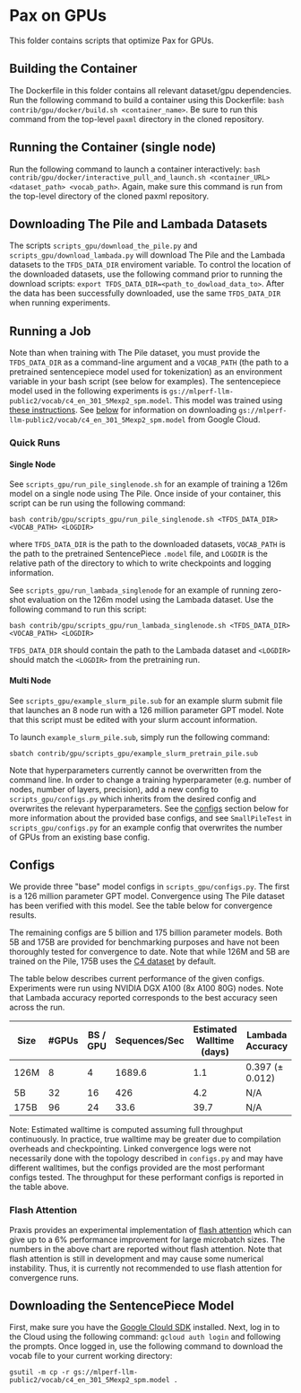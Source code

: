 # Pax on GPUs
This folder contains scripts that optimize Pax for GPUs.

## Building the Container
The Dockerfile in this folder contains all relevant dataset/gpu dependencies. Run the following command to build a container using this Dockerfile: `bash contrib/gpu/docker/build.sh <container_name>`. Be sure to run this command from the top-level `paxml` directory in the cloned repository.

## Running the Container (single node)
Run the following command to launch a container interactively: `bash contrib/gpu/docker/interactive_pull_and_launch.sh <container_URL> <dataset_path> <vocab_path>`. Again, make sure this command is run from the top-level directory of the cloned paxml repository. 

## Downloading The Pile and Lambada Datasets
The scripts `scripts_gpu/download_the_pile.py` and `scripts_gpu/download_lambada.py` will download The Pile and the Lambada datasets to the `TFDS_DATA_DIR` enviroment variable. To control the location of the downloaded datasets, use the following command prior to running the download scripts: `export TFDS_DATA_DIR=<path_to_dowload_data_to>`. After the data has been successfully downloaded, use the same `TFDS_DATA_DIR` when running experiments.

## Running a Job
Note than when training with The Pile dataset, you must provide the `TFDS_DATA_DIR` as a command-line argument and a `VOCAB_PATH` (the path to a pretrained sentencepiece model used for tokenization) as an environment variable in your bash script (see below for examples). The sentencepiece model used in the following experiments is `gs://mlperf-llm-public2/vocab/c4_en_301_5Mexp2_spm.model`. This model was trained using [these instructions](https://github.com/sgpyc/training/blob/paxml-llm-draft/large_language_model/paxml/utils/generate_spm.md). See [below](#Downloading-the-SentencePiece-Model) for information on downloading `gs://mlperf-llm-public2/vocab/c4_en_301_5Mexp2_spm.model` from Google Cloud. 

### Quick Runs
#### Single Node
See `scripts_gpu/run_pile_singlenode.sh` for an example of training a 126m model on a single node using The Pile. Once inside of your container, this script can be run using the following command: 
``` 
bash contrib/gpu/scripts_gpu/run_pile_singlenode.sh <TFDS_DATA_DIR> <VOCAB_PATH> <LOGDIR>
```
where `TFDS_DATA_DIR` is the path to the downloaded datasets, `VOCAB_PATH` is the path to the pretrained SentencePiece `.model` file, and `LOGDIR` is the relative path of the directory to which to write checkpoints and logging information.

See `scripts_gpu/run_lambada_singlenode` for an example of running zero-shot evaluation on the 126m model using the Lambada dataset. Use the following command to run this script:
``` 
bash contrib/gpu/scripts_gpu/run_lambada_singlenode.sh <TFDS_DATA_DIR> <VOCAB_PATH> <LOGDIR>
```
`TFDS_DATA_DIR` should contain the path to the Lambada dataset and `<LOGDIR>` should match the `<LOGDIR>` from the pretraining run.

#### Multi Node
See `scripts_gpu/example_slurm_pile.sub` for an example slurm submit file that launches an 8 node run with a 126 million parameter GPT model. Note that this script must be edited with your slurm account information. 

To launch `example_slurm_pile.sub`, simply run the following command: 
```
sbatch contrib/gpu/scripts_gpu/example_slurm_pretrain_pile.sub
```
Note that hyperparameters currently cannot be overwritten from the command line. In order to change a training hyperparameter (e.g. number of nodes, number of layers, precision), add a new config to `scripts_gpu/configs.py` which inherits from the desired config and overwrites the relevant hyperparameters. See the [configs](#Configs) section below for more information about the provided base configs, and see `SmallPileTest` in `scripts_gpu/configs.py` for an example config that overwrites the number of GPUs from an existing base config. 

## Configs
We provide three "base" model configs in `scripts_gpu/configs.py`. The first is a 126 million parameter GPT model. Convergence using The Pile dataset has been verified with this model. See the table below for convergence results. 

The remaining configs are 5 billion and 175 billion parameter models. Both 5B and 175B are provided for benchmarking purposes and have not been thoroughly tested for convergence to date. Note that while 126M and 5B are trained on the Pile, 175B uses the [C4 dataset](https://github.com/google/paxml/blob/7656f4913885fc8e810423ed78b47a2ec77e9bbf/paxml/tasks/lm/params/c4.py#L149) by default. 

The table below describes current performance of the given configs. Experiments were run using NVIDIA DGX A100 (8x A100 80G) nodes. Note that Lambada accuracy reported corresponds to the best accuracy seen across the run.

| Size | #GPUs | BS / GPU | Sequences/Sec | Estimated Walltime (days) | Lambada Accuracy | Convergence Log |
| ---- | ----- | -------- | ------------- | ------------------------- | ---------------- | --------------- |
| 126M |  8    | 4        |   1689.6      |   1.1                     |        0.397 (± 0.012)     | [log](https://tensorboard.dev/experiment/RCroDLAUQzGUoudzqD1NmQ/) |
| 5B   | 32    | 16       |     426       |     4.2                   |       N/A        | N/A             |
| 175B | 96    | 24       |    33.6       |      39.7                 |    N/A           |  N/A           |

Note: Estimated walltime is computed assuming full throughput continuously. In practice, true walltime may be greater due to compilation overheads and checkpointing. Linked convergence logs were not necessarily done with the topology described in `configs.py` and may have different walltimes, but the configs provided are the most performant configs tested. The throughput for these performant configs is reported in the table above. 

### Flash Attention
Praxis provides an experimental implementation of [flash attention](https://github.com/google/praxis/blob/main/praxis/layers/gpu_fast_attention.py) which can give up to a 6% performance improvement for large microbatch sizes. The numbers in the above chart are reported without flash attention. Note that flash attention is still in development and may cause some numerical instability. Thus, it is currently not recommended to use flash attention for convergence runs.

## Downloading the SentencePiece Model
First, make sure you have the [Google Clould SDK](https://cloud.google.com/sdk/docs/install) installed. Next, log in to the Cloud using the following command: `gcloud auth login` and following the prompts. Once logged in, use the following command to download the vocab file to your current working directory: 
```
gsutil -m cp -r gs://mlperf-llm-public2/vocab/c4_en_301_5Mexp2_spm.model .
```
